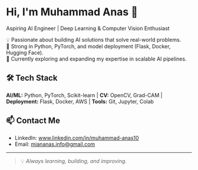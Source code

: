 # Hi, I'm Muhammad Anas 👋

 Aspiring AI Engineer | Deep Learning & Computer Vision Enthusiast  

💡 Passionate about building AI solutions that solve real-world problems.  
🧠 Strong in Python, PyTorch, and model deployment (Flask, Docker, Hugging Face).  
📌 Currently exploring and expanding my expertise in scalable AI pipelines.  


## 🛠️ Tech Stack
**AI/ML:** Python, PyTorch, Scikit-learn
| **CV:** OpenCV, Grad-CAM
| **Deployment:** Flask, Docker, AWS 
| **Tools:** Git, Jupyter, Colab


## 📫 Contact Me
- LinkedIn: www.linkedin.com/in/muhammad-anas10
- Email: miananas.info@gmail.com

---
> 💡 *Always learning, building, and improving.*

<!--
**anasdev-10/anasdev-10** is a ✨ _special_ ✨ repository because its `README.md` (this file) appears on your GitHub profile.

Here are some ideas to get you started:

- 🔭 I’m currently working on ...
- 🌱 I’m currently learning ...
- 👯 I’m looking to collaborate on ...
- 🤔 I’m looking for help with ...
- 💬 Ask me about ...
- 📫 How to reach me: ...
- 😄 Pronouns: ...
- ⚡ Fun fact: ...
-->
